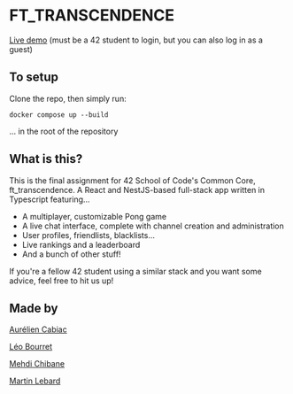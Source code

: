 # FT_TRANSCENDENCE

[Live demo](http://lost-in-transcendence.duckdns.org) (must be a 42 student to login, but you can also log in as a guest)

## To setup

Clone the repo, then simply run:
```
docker compose up --build
```
... in the root of the repository

## What is this?

This is the final assignment for 42 School of Code's Common Core, ft_transcendence.
A React and NestJS-based full-stack app written in Typescript featuring...

  - A multiplayer, customizable Pong game
  - A live chat interface, complete with channel creation and administration
  - User profiles, friendlists, blacklists...
  - Live rankings and a leaderboard
  - And a bunch of other stuff!
 
If you're a fellow 42 student using a similar stack and you want some advice, feel free to hit us up!

## Made by

[Aurélien Cabiac](https://github.com/TsakBoolhak)

[Léo Bourret](https://github.com/LeoBourret)

[Mehdi Chibane](https://github.com/mchibane)

[Martin Lebard](https://github.com/NeronTheTyrant)

